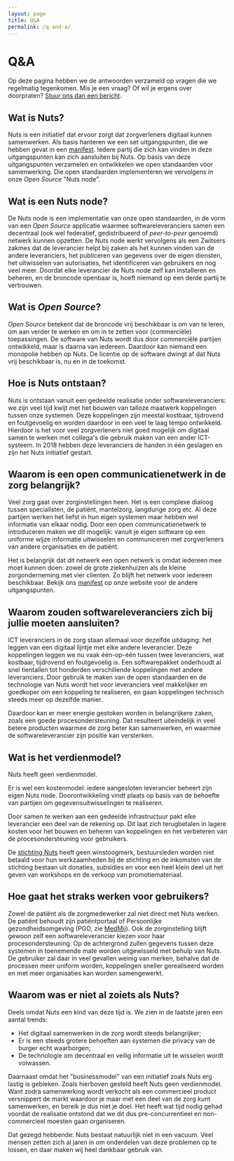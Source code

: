 ```yaml
---
layout: page
title: Q&A
permalink: /q-and-a/
---
```


# Q&A

Op deze pagina hebben we de antwoorden verzameld op vragen die we regelmatig
tegenkomen. Mis je een vraag? Of wil je ergens over doorpraten? [Stuur ons dan
een bericht](/contact).

## Wat is Nuts?

Nuts is een initiatief dat ervoor zorgt dat zorgverleners digitaal kunnen
samenwerken. Als basis hanteren we een set uitgangspunten, die we hebben gevat
in een [manifest](/manifest). Iedere partij die zich kan vinden in deze
uitgangspunten kan zich aansluiten bij Nuts. Op basis van deze uitgangspunten
verzamelen en ontwikkelen we open standaarden voor samenwerking. Die open
standaarden implementeren we vervolgens in onze _Open Source_ "Nuts node".

## Wat is een Nuts node?

De Nuts node is een implementatie van onze open standaarden, in de vorm van een
_Open Source_ applicatie waarmee softwareleveranciers samen een decentraal (ook
wel federatief, gedistribueerd of _peer-to-peer_ genoemd) netwerk kunnen
opzetten. De Nuts node werkt vervolgens als een Zwitsers zakmes dat de
leverancier helpt bij zaken als het kunnen vinden van de andere leveranciers,
het publiceren van gegevens over de eigen diensten, het uitwisselen van
autorisaties, het identificeren van gebruikers en nog veel meer. Doordat elke
leverancier de Nuts node zelf kan installeren en beheren, en de broncode
openbaar is, hoeft niemand op een derde partij te vertrouwen.

## Wat is _Open Source_?

_Open Source_ betekent dat de broncode vrij beschikbaar is om van te leren, om
aan verder te werken en om in te zetten voor (commerciële) toepassingen. De
software van Nuts wordt dus door commerciële partijen ontwikkeld, maar is daarna
van iedereen. Daardoor kan niemand een monopolie hebben op Nuts. De licentie op
de software dwingt af dat Nuts vrij beschikbaar is, nu en in de toekomst.

## Hoe is Nuts ontstaan?

Nuts is ontstaan vanuit een gedeelde realisatie onder softwareleveranciers: we
zijn veel tijd kwijt met het bouwen van talloze maatwerk koppelingen tussen onze
systemen. Deze koppelingen zijn meestal kostbaar, tijdrovend en foutgevoelig en
worden daardoor in een veel te laag tempo ontwikkeld. Hierdoor is het voor veel
zorgverleners niet goed mogelijk om digitaal samen te werken met collega's die
gebruik maken van een ander ICT-systeem. In 2018 hebben deze leveranciers de
handen in één geslagen en zijn het Nuts initiatief gestart.

## Waarom is een open communicatienetwerk in de zorg belangrijk?

Veel zorg gaat over zorginstellingen heen. Het is een complexe dialoog tussen
specialisten, de patiënt, mantelzorg, langdurige zorg etc. Al deze partijen
werken het liefst in hun eigen systemen maar hebben wel informatie van elkaar
nodig. Door een open communicatienetwerk te introduceren maken we dit mogelijk:
vanuit je eigen software op een uniforme wijze informatie uitwisselen en
communiceren met zorgverleners van andere organisaties en de patiënt.

Het is belangrijk dat dit netwerk een open netwerk is omdat iedereen mee moet
kunnen doen: zowel de grote ziekenhuizen als de kleine zorgonderneming met vier
clienten. Zo blijft het netwerk voor iedereen beschikbaar. Bekijk ons
[manifest](/manifest) op onze website voor de andere uitgangspunten.

## Waarom zouden softwareleveranciers zich bij jullie moeten aansluiten?

ICT leveranciers in de zorg staan allemaal voor dezelfde uitdaging: het leggen
van een digitaal lijntje met elke andere leverancier. Deze koppelingen leggen we
nu vaak één-op-één tussen twee leveranciers, wat kostbaar, tijdrovend en
foutgevoelig is. Een softwarepakket onderhoudt al snel tientallen tot honderden
verschillende koppelingen met andere leveranciers. Door gebruik te maken van de
open standaarden en de technologie van Nuts wordt het voor leveranciers veel
makkelijker en goedkoper om een koppeling te realiseren, en gaan koppelingen
technisch steeds meer op dezelfde manier.

Daardoor kan er meer energie gestoken worden in belangrijkere zaken, zoals een
goede procesondersteuning. Dat resulteert uiteindelijk in veel betere producten
waarmee de zorg beter kan samenwerken, en waarmee de softwareleverancier zijn
positie kan versterken.

## Wat is het verdienmodel?

Nuts heeft geen verdienmodel.

Er is wel een kostenmodel: iedere aangesloten leverancier beheert zijn eigen
Nuts node. Doorontwikkeling vindt plaats op basis van de behoefte van partijen
om gegevensuitwisselingen te realiseren.

Door samen te werken aan een gedeelde infrastructuur pakt elke leverancier een
deel van de rekening op. Dit laat zich terugbetalen in lagere kosten voor het
bouwen en beheren van koppelingen en het verbeteren van de procesondersteuning
voor gebruikers.

De [stichting Nuts](/stichting) heeft geen winstoogmerk, bestuursleden worden
niet betaald voor hun werkzaamheden bij de stichting en de inkomsten van de
stichting bestaan uit donaties, subsidies en voor een heel klein deel uit het
geven van workshops en de verkoop van promotiemateriaal.

## Hoe gaat het straks werken voor gebruikers?

Zowel de patiënt als de zorgmedewerker zal niet direct met Nuts werken. De
patiënt behoudt zijn patiëntportaal of Persoonlijke gezondheidsomgeving (PGO,
zie [MedMij](https://medmij.nl)). Ook de zorginstelling blijft gewoon zelf een
softwareleverancier kiezen voor haar procesondersteuning. Op de achtergrond
zullen gegevens tussen deze systemen in toenemende mate worden uitgewisseld met
behulp van Nuts. De gebruiker zal daar in veel gevallen weinig van merken,
behalve dat de processen meer uniform worden, koppelingen sneller gerealiseerd
worden en met meer organisaties kan worden samengewerkt.

## Waarom was er niet al zoiets als Nuts?

Deels omdat Nuts een kind van deze tijd is. We zien in de laatste jaren een
aantal trends:

  * Het digitaal samenwerken in de zorg wordt steeds belangrijker;
  * Er is een steeds grotere behoeften aan systemen die privacy van de burger
    echt waarborgen;
  * De technologie om decentraal en veilig informatie uit te wisselen wordt
    volwassen.

Daarnaast omdat het "businessmodel" van een initiatief zoals Nuts erg lastig is
gebleken. Zoals hierboven gesteld heeft Nuts geen verdienmodel. Want zodra
samenwerking wordt verkocht als een commercieel product versnippert de markt
waardoor je maar met een deel van de zorg kunt samenwerken, en bereik je dus
niet je doel. Het heeft wat tijd nodig gehad voordat de realisatie ontstond dat
we dit dus pre-concurrentieel en non-commercieel moesten gaan organiseren.

Dat gezegd hebbende: Nuts bestaat natuurlijk niet in een vacuum. Veel mensen
zetten zich al jaren in om onderdelen van deze problemen op te lossen, en daar
maken wij heel dankbaar gebruik van.
